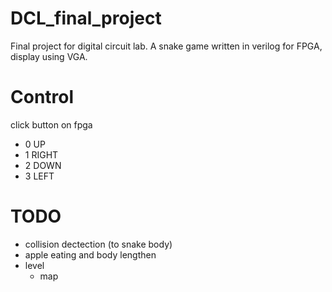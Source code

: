 # DCL_final_project
Final project for digital circuit lab. 
A snake game written in verilog for FPGA, display using VGA. 
# Control
click button on fpga
- 0 UP
- 1 RIGHT
- 2 DOWN
- 3 LEFT
# TODO
- collision dectection (to snake body)
- apple eating and body lengthen
- level
    - map